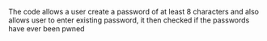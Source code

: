 The code allows a user create a password of at least 8 characters and also allows user to enter existing password, it then checked if the passwords have ever been pwned
